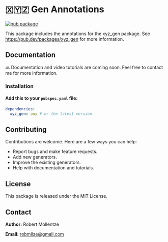 # 🇽🇾🇿 Gen Annotations

[![pub package](https://img.shields.io/pub/v/xyz_gen_annotations.svg)](https://pub.dev/packages/xyz_gen_annotations)

This package includes the annotations for the xyz_gen package. See https://pub.dev/packages/xyz_gen for more information.

## Documentation

🔜 Documentation and video tutorials are coming soon. Feel free to contact me for more information.

### Installation

#### Add this to your `pubspec.yaml` file:

```yaml
dependencies:
  xyz_gen: any # or the latest version
```
## Contributing

Contributions are welcome. Here are a few ways you can help:

- Report bugs and make feature requests.
- Add new generators.
- Improve the existing generators.
- Help with documentation and tutorials.

## License

This package is released under the MIT License.

## Contact

**Author:** Robert Mollentze

**Email:** robmllze@gmail.com